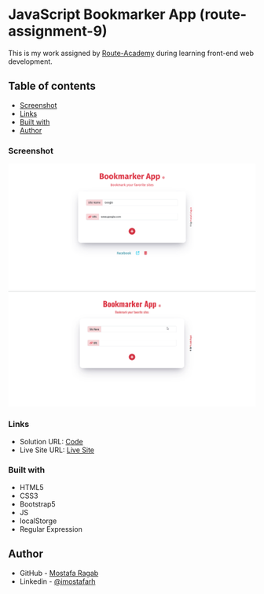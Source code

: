 # JavaScript Bookmarker App (route-assignment-9)

This is my work assigned by [Route-Academy](https://www.linkedin.com/company/routeacademy/mycompany/) during learning front-end web development.

## Table of contents

- [Screenshot](#screenshot)
- [Links](#links)
- [Built with](#built-with)
- [Author](#author)

### Screenshot

![](./images/Screenshot.png)
![](./images/moscreen.gif)

### Links

- Solution URL: [Code]()
- Live Site URL: [Live Site]()

### Built with

- HTML5
- CSS3
- Bootstrap5
- JS
- localStorge
- Regular Expression

## Author

- GitHub - [Mostafa Ragab](https://github.com/IMostafaR)
- Linkedin - [@imostafarh](https://www.linkedin.com/in/imostafarh/)
